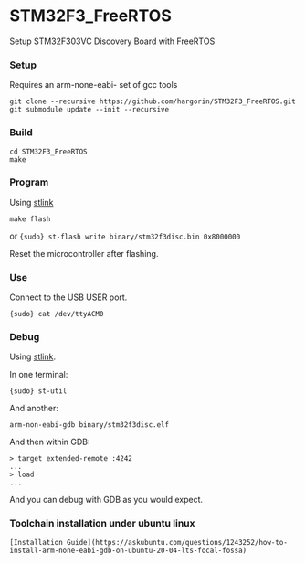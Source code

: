 # STM32F3_FreeRTOS
Setup STM32F303VC Discovery Board with FreeRTOS


### Setup

Requires an arm-none-eabi- set of gcc tools

    git clone --recursive https://github.com/hargorin/STM32F3_FreeRTOS.git
    git submodule update --init --recursive

### Build

    cd STM32F3_FreeRTOS
    make

### Program

Using [stlink](https://github.com/texane/stlink)

    make flash
or
    `{sudo} st-flash write binary/stm32f3disc.bin 0x8000000`

Reset the microcontroller after flashing.

### Use

Connect to the USB USER port.

    {sudo} cat /dev/ttyACM0

### Debug

Using [stlink](https://github.com/texane/stlink).

In one terminal:

    {sudo} st-util
    
And another:

    arm-non-eabi-gdb binary/stm32f3disc.elf
    
And then within GDB:

    > target extended-remote :4242
    ...
    > load
    ...
    
And you can debug with GDB as you would expect.

### Toolchain installation under ubuntu linux

    [Installation Guide](https://askubuntu.com/questions/1243252/how-to-install-arm-none-eabi-gdb-on-ubuntu-20-04-lts-focal-fossa)